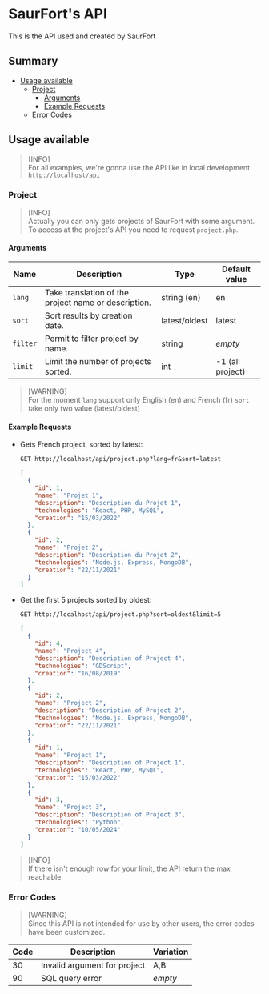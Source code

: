 # SaurFort's API <!-- omit in toc -->

This is the API used and created by SaurFort

## Summary <!-- omit in toc -->

- [Usage available](#usage-available)
  - [Project](#project)
    - [Arguments](#arguments)
    - [Example Requests](#example-requests)
  - [Error Codes](#error-codes)

## Usage available

> [INFO]\
> For all examples, we're gonna use the API like in local development `http://localhost/api`

### Project

> [INFO]\
> Actually you can only gets projects of SaurFort with some argument.
> To access at the project's API you need to request `project.php`.

#### Arguments

| Name | Description | Type | Default value |
| --- | --- | --- | --- |
| `lang` | Take translation of the project name or description. | string (en) | en |
| `sort` | Sort results by creation date. | latest/oldest | latest |
| `filter` | Permit to filter project by name. | string | _empty_ |
| `limit` | Limit the number of projects sorted. | int | -1 (all project) |

> [WARNING]\
> For the moment `lang` support only English (en) and French (fr)
> `sort` take only two value (latest/oldest)

#### Example Requests

- Gets French project, sorted by latest:

  ```http
  GET http://localhost/api/project.php?lang=fr&sort=latest
  ```

  ```json
  [
    {
      "id": 1,
      "name": "Projet 1",
      "description": "Description du Projet 1",
      "technologies": "React, PHP, MySQL",
      "creation": "15/03/2022"
    },
    {
      "id": 2,
      "name": "Projet 2",
      "description": "Description du Projet 2",
      "technologies": "Node.js, Express, MongoDB",
      "creation": "22/11/2021"
    }
  ]
  ```

- Get the first 5 projects sorted by oldest:
  
  ```http
  GET http://localhost/api/project.php?sort=oldest&limit=5
  ```

  ```json
  [
    {
      "id": 4,
      "name": "Project 4",
      "description": "Description of Project 4",
      "technologies": "GDScript",
      "creation": "16/08/2019"
    },
    {
      "id": 2,
      "name": "Project 2",
      "description": "Description of Project 2",
      "technologies": "Node.js, Express, MongoDB",
      "creation": "22/11/2021"
    },
    {
      "id": 1,
      "name": "Project 1",
      "description": "Description of Project 1",
      "technologies": "React, PHP, MySQL",
      "creation": "15/03/2022"
    },
    {
      "id": 3,
      "name": "Project 3",
      "description": "Description of Project 3",
      "technologies": "Python",
      "creation": "10/05/2024"
    }
  ]
  ```

> [INFO]\
> If there isn't enough row for your limit, the API return the max reachable.

### Error Codes

> [WARNING]\
> Since this API is not intended for use by other users, the error codes have been customized.

| Code | Description | Variation |
| --- | --- | --- |
| 30 | Invalid argument for project | A,B |
| 90 | SQL query error | _empty_ |
